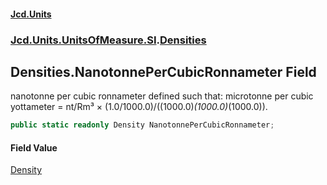 #### [Jcd.Units](index.md 'index')
### [Jcd.Units.UnitsOfMeasure.SI](Jcd.Units.UnitsOfMeasure.SI.md 'Jcd.Units.UnitsOfMeasure.SI').[Densities](Densities.md 'Jcd.Units.UnitsOfMeasure.SI.Densities')

## Densities.NanotonnePerCubicRonnameter Field

nanotonne per cubic ronnameter defined such that: microtonne per cubic yottameter = nt/Rm³ × (1.0/1000.0)/((1000.0)*(1000.0)*(1000.0)).

```csharp
public static readonly Density NanotonnePerCubicRonnameter;
```

#### Field Value
[Density](Density.md 'Jcd.Units.UnitTypes.Density')